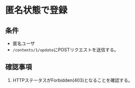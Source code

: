 # 匿名状態で登録

## 条件
- 匿名ユーザ
- `/contents/1/update`にPOSTリクエストを送信する。

## 確認事項
1. HTTPステータスがForbidden(403)となることを確認する。
